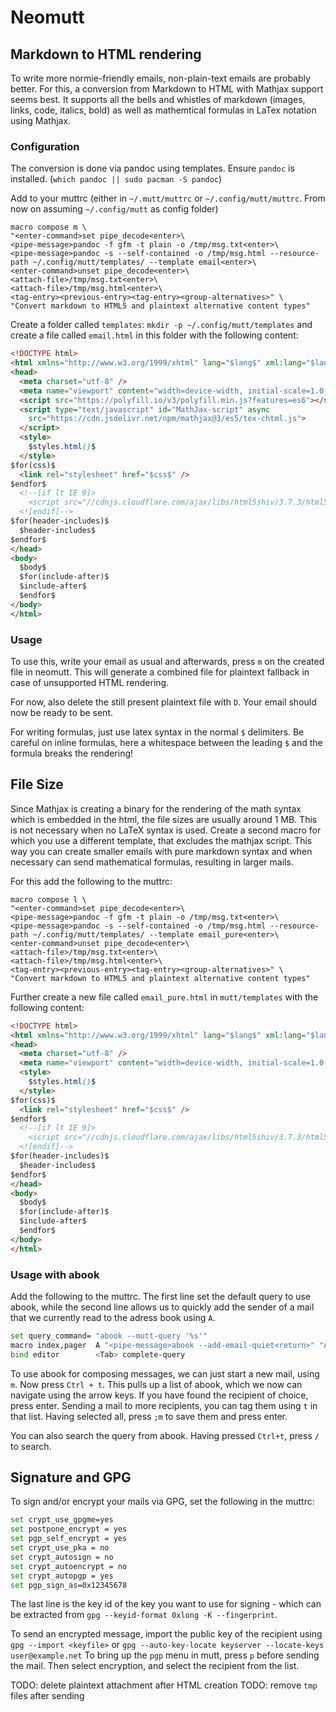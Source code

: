 # Neomutt

## Markdown to HTML rendering
To write more normie-friendly emails, non-plain-text emails are probably better.
For this, a conversion from Markdown to HTML with Mathjax support seems best.
It supports all the bells and whistles of markdown (images, links, code, italics, bold) as well as mathemtical formulas in LaTex notation using Mathjax.

### Configuration

The conversion is done via pandoc using templates.
Ensure `pandoc` is installed. (`which pandoc || sudo pacman -S pandoc`)

Add to your muttrc (either in `~/.mutt/muttrc` or `~/.config/mutt/muttrc`. From now on assuming `~/.config/mutt` as config folder)

```
macro compose m \
"<enter-command>set pipe_decode<enter>\
<pipe-message>pandoc -f gfm -t plain -o /tmp/msg.txt<enter>\
<pipe-message>pandoc -s --self-contained -o /tmp/msg.html --resource-path ~/.config/mutt/templates/ --template email<enter>\
<enter-command>unset pipe_decode<enter>\
<attach-file>/tmp/msg.txt<enter>\
<attach-file>/tmp/msg.html<enter>\
<tag-entry><previous-entry><tag-entry><group-alternatives>" \
"Convert markdown to HTML5 and plaintext alternative content types"
```

Create a folder called `templates`: `mkdir -p ~/.config/mutt/templates`
and create a file called `email.html` in this folder with the following content:
```html
<!DOCTYPE html>
<html xmlns="http://www.w3.org/1999/xhtml" lang="$lang$" xml:lang="$lang$"$if(dir)$ dir="$dir$"$endif$>
<head>
  <meta charset="utf-8" />
  <meta name="viewport" content="width=device-width, initial-scale=1.0, user-scalable=yes" />
  <script src="https://polyfill.io/v3/polyfill.min.js?features=es6"></script>
  <script type="text/javascript" id="MathJax-script" async
    src="https://cdn.jsdelivr.net/npm/mathjax@3/es5/tex-chtml.js">
  </script>
  <style>
    $styles.html()$
  </style>
$for(css)$
  <link rel="stylesheet" href="$css$" />
$endfor$
  <!--[if lt IE 9]>
    <script src="//cdnjs.cloudflare.com/ajax/libs/html5shiv/3.7.3/html5shiv-printshiv.min.js"></script>
  <![endif]-->
$for(header-includes)$
  $header-includes$
$endfor$
</head>
<body>
  $body$
  $for(include-after)$
  $include-after$
  $endfor$
</body>
</html>
```

### Usage

To use this, write your email as usual and afterwards, press `m` on the created file in neomutt.
This will generate a combined file for plaintext fallback in case of unsupported HTML rendering.

For now, also delete the still present plaintext file with `D`.
Your email should now be ready to be sent.

For writing formulas, just use latex syntax in the normal `$` delimiters.
Be careful on inline formulas, here a whitespace between the leading `$` and the formula breaks the rendering!

## File Size

Since Mathjax is creating a binary for the rendering of the math syntax which is embedded in the html, the file sizes are usually around 1 MB.
This is not necessary when no LaTeX syntax is used.
Create a second macro for which you use a different template, that excludes the mathjax script.
This way you can create smaller emails with pure markdown syntax and when necessary can send mathematical formulas, resulting in larger mails.

For this add the following to the muttrc:
```
macro compose l \
"<enter-command>set pipe_decode<enter>\
<pipe-message>pandoc -f gfm -t plain -o /tmp/msg.txt<enter>\
<pipe-message>pandoc -s --self-contained -o /tmp/msg.html --resource-path ~/.config/mutt/templates/ --template email_pure<enter>\
<enter-command>unset pipe_decode<enter>\
<attach-file>/tmp/msg.txt<enter>\
<attach-file>/tmp/msg.html<enter>\
<tag-entry><previous-entry><tag-entry><group-alternatives>" \
"Convert markdown to HTML5 and plaintext alternative content types"
```

Further create a new file called `email_pure.html` in `mutt/templates` with the following content:
```html
<!DOCTYPE html>
<html xmlns="http://www.w3.org/1999/xhtml" lang="$lang$" xml:lang="$lang$"$if(dir)$ dir="$dir$"$endif$>
<head>
  <meta charset="utf-8" />
  <meta name="viewport" content="width=device-width, initial-scale=1.0, user-scalable=yes" />
  <style>
    $styles.html()$
  </style>
$for(css)$
  <link rel="stylesheet" href="$css$" />
$endfor$
  <!--[if lt IE 9]>
    <script src="//cdnjs.cloudflare.com/ajax/libs/html5shiv/3.7.3/html5shiv-printshiv.min.js"></script>
  <![endif]-->
$for(header-includes)$
  $header-includes$
$endfor$
</head>
<body>
  $body$
  $for(include-after)$
  $include-after$
  $endfor$
</body>
</html>
```

### Usage with abook

Add  the following to the muttrc. The first line set the default query to use abook, while the second line allows us to quickly add the sender of a mail that we currently read to the adress book using `A`.

```sh
set query_command= "abook --mutt-query '%s'"
macro index,pager  A "<pipe-message>abook --add-email-quiet<return>" "Add this sender to Abook"
bind editor        <Tab> complete-query
```
To use abook for composing messages, we can just start a new mail, using `m`.
Now press `Ctrl + t`. This pulls up a list of abook, which we now can navigate using the arrow keys.
If you have found the recipient of choice, press enter.
Sending a mail to more recipients, you can tag them using `t` in that list.
Having selected all, press `;m` to save them and press enter.

You can also search the query from abook. Having pressed `Ctrl+t`, press `/` to search.

## Signature and GPG

To sign and/or encrypt your mails via GPG, set the following in the muttrc:
```sh
set crypt_use_gpgme=yes
set postpone_encrypt = yes
set pgp_self_encrypt = yes
set crypt_use_pka = no
set crypt_autosign = no
set crypt_autoencrypt = no
set crypt_autopgp = yes
set pgp_sign_as=0x12345678
```

The last line is the key id of the key you want to use for signing - which can be extracted from `gpg --keyid-format 0xlong -K --fingerprint`.

To send an encrypted message, import the public key of the recipient using `gpg --import <keyfile>` or `gpg --auto-key-locate keyserver --locate-keys user@example.net`
To bring up the `pgp` menu in mutt, press `p` before sending the mail.
Then select encryption, and select the recipient from the list.



TODO: delete plaintext attachment after HTML creation
TODO: remove `tmp` files after sending
